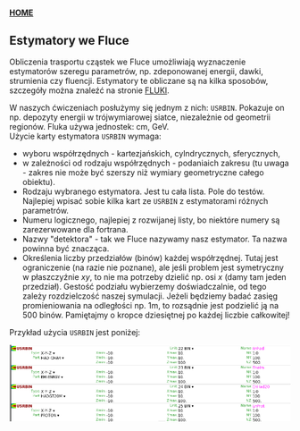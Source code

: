 #### [HOME](https://agnieszkamucha.github.io/OPJzM/)
## Estymatory we Fluce
Obliczenia trasportu cząstek we Fluce umożliwiają wyznaczenie estymatorów szeregu parametrów, np. zdeponowanej energii, dawki, strumienia czy fluencji. Estymatory te obliczane są na kilka sposobów, szczegóły można znaleźć na stronie [FLUKI](http://www.fluka.org/fluka.php?id=man_onl).

W naszych ćwiczeniach posłużymy się jednym z nich: `USRBIN`. Pokazuje on np. depozyty energii w trójwymiarowej siatce, niezależnie od geometrii regionów. Fluka używa jednostek: cm, GeV. <br>
Użycie karty estymatora `USRBIN` wymaga:
- wyboru współrzędnych - kartezjańskich, cylndrycznych, sferycznych,
- w zależności od rodzaju współrzędnych - podaniaich zakresu (tu uwaga - zakres nie może być szerszy niż wymiary geometryczne całego obiektu).
- Rodzaju wybranego estymatora. Jest tu cała lista. Pole do testów. Najlepiej wpisać sobie kilka kart ze `USRBIN` z estymatorami różnych parametrów.
- Numeru logicznego, najlepiej z rozwijanej listy, bo niektóre numery są zarezerwowane dla fortrana.
- Nazwy "detektora" - tak we Fluce nazywamy nasz estymator. Ta nazwa powinna być znacząca. 
- Określenia liczby przedziałów (binów) każdej współrzędnej. Tutaj jest ograniczenie (na razie nie poznane), ale jeśli problem jest symetryczny w płaszczyźnie _xy_, to nie ma potrzeby dzielić np. osi _x_ (damy tam jeden przedział). Gestość podziału wybierzemy doświadczalnie, od tego zależy rozdzielczość naszej symulacji. Jeżeli będziemy badać zasięg promieniowania na odległości np. 1m, to rozsądnie jest podzielić ją na 500 binów.  Pamiętajmy o kropce dziesiętnej po każdej liczbie całkowitej!

Przykład użycia `USRBIN` jest poniżej:

[!["USRBIN"](Images/USRBIN.png)](Images/USRBIN.png)
